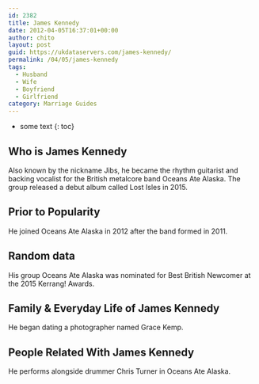 ```yaml
---
id: 2382
title: James Kennedy
date: 2012-04-05T16:37:01+00:00
author: chito
layout: post
guid: https://ukdataservers.com/james-kennedy/
permalink: /04/05/james-kennedy
tags:
  - Husband
  - Wife
  - Boyfriend
  - Girlfriend
category: Marriage Guides
---
```


* some text
{: toc}


## Who is  James Kennedy
                  
                  
                  
Also known by the nickname Jibs, he became the rhythm guitarist and backing vocalist for the British metalcore band Oceans Ate Alaska. The group released a debut album called Lost Isles in 2015.
                  
                
                
                
## Prior to Popularity 
                  
                  
                  
He joined Oceans Ate Alaska in 2012 after the band formed in 2011.
                  
                
                
                
## Random data 
                  
                  
                  
His group Oceans Ate Alaska was nominated for Best British Newcomer at the 2015 Kerrang! Awards.
                  
                
                
                
## Family & Everyday Life of James Kennedy
                  
                  
                  
He began dating a photographer named Grace Kemp.
                  
                
                
                
## People Related With  James Kennedy
                  
                  
                  
He performs alongside drummer Chris Turner in Oceans Ate Alaska.
                  
                
              
            
          
          
          
    
    
  
